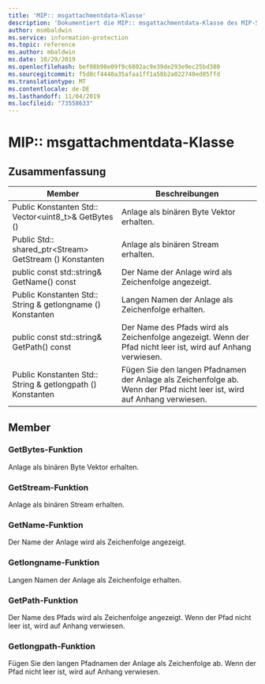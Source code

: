 ```yaml
---
title: 'MIP:: msgattachmentdata-Klasse'
description: 'Dokumentiert die MIP:: msgattachmentdata-Klasse des MIP-SDKs (Microsoft Information Protection).'
author: msmbaldwin
ms.service: information-protection
ms.topic: reference
ms.author: mbaldwin
ms.date: 10/29/2019
ms.openlocfilehash: bef08b98e09f9c6802ac9e39de293e9ec25bd380
ms.sourcegitcommit: f5d8cf4440a35afaa1ff1a58b2a022740ed85ffd
ms.translationtype: MT
ms.contentlocale: de-DE
ms.lasthandoff: 11/04/2019
ms.locfileid: "73558633"
---
```

# <a name="class-mipmsgattachmentdata"></a>MIP:: msgattachmentdata-Klasse 
  
## <a name="summary"></a>Zusammenfassung
 Member                        | Beschreibungen                                
--------------------------------|---------------------------------------------
Public Konstanten Std:: Vector\<uint8_t\>& GetBytes ()  |  Anlage als binären Byte Vektor erhalten.
Public Std:: shared_ptr\<Stream\> GetStream () Konstanten  |  Anlage als binären Stream erhalten.
public const std::string& GetName() const  |  Der Name der Anlage wird als Zeichenfolge angezeigt.
Public Konstanten Std:: String & getlongname () Konstanten  |  Langen Namen der Anlage als Zeichenfolge erhalten.
public const std::string& GetPath() const  |  Der Name des Pfads wird als Zeichenfolge angezeigt. Wenn der Pfad nicht leer ist, wird auf Anhang verwiesen.
Public Konstanten Std:: String & getlongpath () Konstanten  |  Fügen Sie den langen Pfadnamen der Anlage als Zeichenfolge ab. Wenn der Pfad nicht leer ist, wird auf Anhang verwiesen.
  
## <a name="members"></a>Member
  
### <a name="getbytes-function"></a>GetBytes-Funktion
Anlage als binären Byte Vektor erhalten.
  
### <a name="getstream-function"></a>GetStream-Funktion
Anlage als binären Stream erhalten.
  
### <a name="getname-function"></a>GetName-Funktion
Der Name der Anlage wird als Zeichenfolge angezeigt.
  
### <a name="getlongname-function"></a>Getlongname-Funktion
Langen Namen der Anlage als Zeichenfolge erhalten.
  
### <a name="getpath-function"></a>GetPath-Funktion
Der Name des Pfads wird als Zeichenfolge angezeigt. Wenn der Pfad nicht leer ist, wird auf Anhang verwiesen.
  
### <a name="getlongpath-function"></a>Getlongpath-Funktion
Fügen Sie den langen Pfadnamen der Anlage als Zeichenfolge ab. Wenn der Pfad nicht leer ist, wird auf Anhang verwiesen.